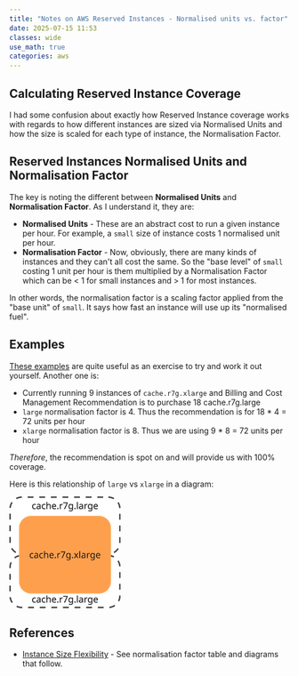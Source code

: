 ```yaml
---
title: "Notes on AWS Reserved Instances - Normalised units vs. factor"
date: 2025-07-15 11:53
classes: wide
use_math: true
categories: aws
---
```

## Calculating Reserved Instance Coverage

I had some confusion about exactly how Reserved Instance coverage works with regards to how different instances are
sized via Normalised Units and how the size is scaled for each type of instance, the Normalisation Factor.

## Reserved Instances Normalised Units and Normalisation Factor

The key is noting the different between **Normalised Units** and **Normalisation Factor**. As I understand it, they are:

- **Normalised Units** - These are an abstract cost to run a given instance per hour. For example,  a `small` size of
instance costs 1 normalised unit per hour.
- **Normalisation Factor** - Now, obviously, there are many kinds of instances and they can't all cost the same. So the
  "base level" of `small` costing 1 unit per hour is them multiplied by a Normalisation Factor which can be < 1 for
small instances and > 1 for most instances.

In other words, the normalisation factor is a scaling factor applied from the "base unit" of `small`. It says how fast
an instance will use up its "normalised fuel".

## Examples

[These examples](https://docs.aws.amazon.com/AWSEC2/latest/UserGuide/apply_ri.html#ri-usage-examples) are quite useful
as an exercise to try and work it out yourself. Another one is:

- Currently running 9 instances of `cache.r7g.xlarge` and Billing and Cost Management Recommendation is to purchase 18 cache.r7g.large
- `large` normalisation factor is 4. Thus the recommendation is for 18 * 4 = 72 units per hour
- `xlarge` normalisation factor is 8. Thus  we are using 9 * 8 = 72 units per hour

*Therefore*, the recommendation is spot on and will provide us with 100% coverage.

Here is this relationship of `large` vs `xlarge` in a diagram:

![cache-r7g-large-units](/images/cache-r7g-norm-factor.png)

## References

- [Instance Size
Flexibility](https://docs.aws.amazon.com/AWSEC2/latest/UserGuide/apply_ri.html#ri-instance-size-flexibility) - See
normalisation factor table and diagrams that follow.
